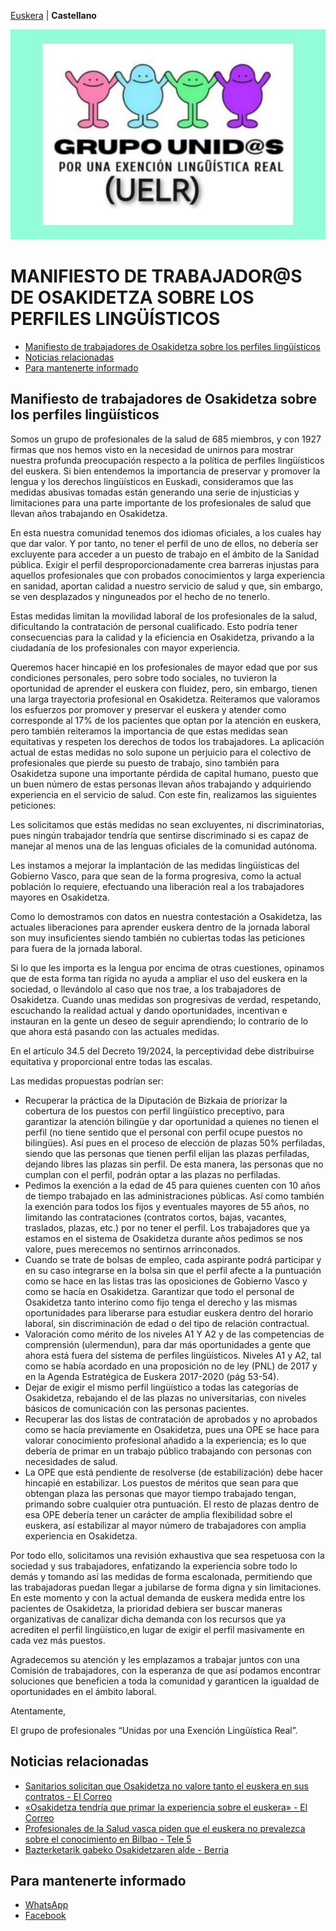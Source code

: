 [Euskera](/) | **Castellano**  

<img src="6026172736918896657.jpg" alt="Grupos unidos, por una exección lingüística real" width="600">

# MANIFIESTO DE TRABAJADOR@S DE OSAKIDETZA SOBRE LOS PERFILES LINGÜÍSTICOS
* [Manifiesto de trabajadores de Osakidetza sobre los perfiles lingüísticos](#manifiesto-de-trabajadores-de-osakidetza-sobre-los-perfiles-lingüísticos)
* [Noticias relacionadas](#noticias-relacionadas)
* [Para mantenerte informado](#para-mantenerte-informado)

## Manifiesto de trabajadores de Osakidetza sobre los perfiles lingüísticos

Somos un grupo de profesionales de la salud de 685 miembros, y con 1927 firmas que nos hemos visto en la necesidad de unirnos para mostrar nuestra profunda preocupación respecto a la política de perfiles lingüísticos del euskera. Si bien entendemos la importancia de preservar y promover la lengua y los derechos lingüísticos en Euskadi, consideramos que las medidas abusivas  tomadas están generando una serie de injusticias y limitaciones para una parte importante de los profesionales de salud que llevan años trabajando en Osakidetza.

En esta nuestra comunidad tenemos dos idiomas oficiales, a los cuales hay que dar valor. Y por tanto, no tener el perfil de uno de ellos, no debería ser excluyente para acceder a un puesto de trabajo en el ámbito de la Sanidad pública. Exigir el perfil desproporcionadamente crea barreras injustas para aquellos profesionales que con probados conocimientos y larga experiencia en sanidad, aportan calidad a nuestro servicio de salud y que, sin embargo, se ven desplazados y ninguneados por el hecho de no tenerlo.

Estas medidas limitan la movilidad laboral de los profesionales de la salud, dificultando la contratación de personal cualificado. Esto podría tener consecuencias para la calidad y la eficiencia en Osakidetza, privando a la ciudadanía de los profesionales con mayor experiencia.

Queremos hacer hincapié en los profesionales de mayor edad que por sus condiciones personales, pero sobre todo sociales, no tuvieron la oportunidad de aprender el euskera con fluidez, pero, sin embargo, tienen una larga trayectoria profesional en Osakidetza. Reiteramos que valoramos los esfuerzos por promover y preservar el euskera y atender como corresponde al 17% de los pacientes que optan por la atención en euskera, pero también reiteramos la importancia de que estas medidas sean equitativas y respeten los derechos de todos los trabajadores. La aplicación actual de estas medidas no solo supone un perjuicio para el colectivo de profesionales que pierde su puesto de trabajo, sino también para Osakidetza supone una importante pérdida de capital humano, puesto que un buen número de estas personas llevan años trabajando y adquiriendo experiencia en el servicio de salud. Con este fin, realizamos las siguientes peticiones:

Les solicitamos que estás medidas no sean excluyentes, ni discriminatorias, pues ningún trabajador tendría que sentirse discriminado si es capaz de manejar al menos una de las lenguas oficiales de la comunidad autónoma.

Les instamos a mejorar la implantación de las medidas lingüísticas del Gobierno Vasco, para que sean de la forma progresiva, como la actual población lo requiere, efectuando una liberación real a los trabajadores mayores en Osakidetza.

Como lo demostramos con datos en nuestra contestación a Osakidetza, las actuales liberaciones para aprender euskera dentro de la jornada laboral son muy insuficientes siendo también no cubiertas todas las peticiones para fuera de la jornada laboral.

Si lo que les importa es la lengua por encima de otras cuestiones, opinamos que de esta forma tan rígida no ayuda a ampliar el uso del euskera en la sociedad, o llevándolo al caso que nos trae, a los trabajadores de Osakidetza. Cuando unas medidas son progresivas de verdad, respetando, escuchando la realidad actual y dando oportunidades, incentivan e instauran en la gente un deseo de seguir aprendiendo; lo contrario de lo que ahora está pasando con las actuales medidas.

En el artículo 34.5 del Decreto 19/2024, la perceptividad debe distribuirse equitativa y proporcional entre todas las escalas.

Las medidas propuestas podrían ser:

* Recuperar la práctica de la Diputación de Bizkaia de priorizar la cobertura de los puestos con perfil lingüístico preceptivo, para garantizar la atención bilingüe y dar oportunidad a quienes no tienen el perfil (no tiene sentido que el personal con perfil ocupe puestos no bilingües). Así pues en el proceso de elección de plazas 50% perfiladas, siendo que  las personas que tienen perfil elijan las plazas perfiladas, dejando libres las plazas sin perfil. De esta manera, las personas que no cumplan con el perfil, podrán optar a las plazas no perfiladas.
* Pedimos la exención a la edad de 45 para quienes cuenten con 10 años de tiempo trabajado en las administraciones públicas. Así como también la exención para todos los fijos y eventuales mayores de 55 años, no limitando las contrataciones  (contratos cortos, bajas, vacantes, traslados, plazas, etc.) por no tener el perfil. Los trabajadores que ya estamos en el sistema de Osakidetza durante años pedimos se nos valore, pues merecemos no sentirnos arrinconados.
* Cuando se trate de bolsas de empleo, cada aspirante podrá participar y en su caso integrarse en la bolsa sin que el perfil afecte a la puntuación como se hace en las listas tras las oposiciones de Gobierno Vasco y como se hacía en Osakidetza.
Garantizar que todo el personal de Osakidetza tanto interino como fijo tenga el derecho y las mismas oportunidades para liberarse para estudiar euskera dentro del horario laboral, sin discriminación de edad o del tipo de relación contractual.
* Valoración como mérito de los niveles A1 Y A2 y de las competencias de comprensión (ulermendun), para dar más oportunidades a gente que ahora está fuera del sistema de perfiles lingüísticos. Niveles A1 y A2, tal como se había acordado en una proposición no de ley (PNL) de 2017 y en la Agenda Estratégica de Euskera 2017-2020  (pág 53-54).
* Dejar de exigir el mismo perfil lingüístico a todas las categorías de Osakidetza, rebajando el de las plazas no universitarias, con niveles básicos de comunicación con las personas pacientes.
* Recuperar las dos listas de contratación de aprobados y no aprobados como se hacía previamente en Osakidetza, pues una OPE se hace para valorar conocimiento profesional añadido a la experiencia; es lo que debería de primar en un trabajo público trabajando con personas con necesidades de salud.
* La OPE que está pendiente de resolverse (de estabilización) debe hacer hincapié en estabilizar. Los puestos de méritos que sean para que obtengan plaza las personas que mayor tiempo trabajado tengan, primando sobre cualquier otra puntuación. El resto de plazas dentro de esa OPE debería tener un carácter de amplia flexibilidad sobre el euskera, así estabilizar al mayor número de trabajadores con amplia experiencia en Osakidetza.

Por todo ello, solicitamos una revisión exhaustiva que sea respetuosa con la sociedad y sus trabajadores, enfatizando la experiencia sobre todo lo demás y tomando así las medidas de forma escalonada, permitiendo que las trabajadoras puedan llegar a jubilarse de forma digna y sin limitaciones. En este momento y con la actual demanda de euskera medida entre los pacientes de Osakidetza, la prioridad debiera ser buscar maneras organizativas de canalizar dicha demanda con los recursos que ya acrediten el perfil lingüístico,en lugar de exigir el perfil masivamente en cada vez más puestos.

Agradecemos su atención y les emplazamos a trabajar juntos con una Comisión de trabajadores, con la esperanza de que así podamos encontrar soluciones que beneficien a toda la comunidad y garanticen la igualdad de oportunidades en el ámbito laboral.

Atentamente,

El grupo de profesionales “Unidas por una Exención Lingüística Real”.

## Noticias relacionadas

* [Sanitarios solicitan que Osakidetza no valore tanto el euskera en sus contratos - El Correo](https://www.elcorreo.com/sociedad/salud/sanitarios-solicitan-osakidetza-valore-euskera-contratos-20240719001606-nt.html)
* [«Osakidetza tendría que primar la experiencia sobre el euskera» - El Correo](https://www.elcorreo.com/sociedad/salud/osakidetza-primar-experiencia-sobre-euskera-20240720002821-nt.html)
* [Profesionales de la Salud vasca piden que el euskera no prevalezca sobre el conocimiento en Bilbao - Tele 5](https://www.telecinco.es/noticias/euskadi/20240905/profesionales-salud-euskera-conocimientos-hospitales-bilbao_18_013376211.html)
* [Bazterketarik gabeko Osakidetzaren alde - Berria](https://www.berria.eus/iritzia/artikuluak/bazterketarik-gabeko-osakidetzaren-alde_2129994_102.html)

## Para mantenerte informado

* [WhatsApp](https://chat.whatsapp.com/J3jWpnjJAWlJm9dGGHl7OH)
* [Facebook](https://www.facebook.com/share/g/FNTci96ehkhQ8vSZ/)

<meta property="og:title" content="convivencialinguisticaosakidetza">
<style>
h1:nth-child(1) {
  visibility: hidden;
  line-height: 0;
}
.pressbutton {
    border: none;
    padding: 15px 32px;
    text-decoration: none;
    display: inline-block;
    font-size: 16px;
    border-radius: 20px;
}
.footer {display:none;}
</style>
